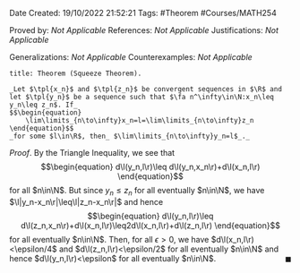 <div class="topSpace"></div>

Date Created: 19/10/2022 21:52:21
Tags: #Theorem #Courses/MATH254

Proved by: _Not Applicable_
References: _Not Applicable_
Justifications: _Not Applicable_

Generalizations: _Not Applicable_
Counterexamples: _Not Applicable_

``` ad-Theorem
title: Theorem (Squeeze Theorem).

_Let $\tpl{x_n}$ and $\tpl{z_n}$ be convergent sequences in $\R$ and let $\tpl{y_n}$ be a sequence such that $\fa n^\infty\in\N:x_n\leq y_n\leq z_n$. If_
$$\begin{equation}
    \lim\limits_{n\to\infty}x_n=l=\lim\limits_{n\to\infty}z_n
\end{equation}$$
_for some $l\in\R$, then_ $\lim\limits_{n\to\infty}y_n=l$_._

```

_Proof_. By the Triangle Inequality, we see that
$$\begin{equation}
    d\l(y_n,l\r)\leq d\l(y_n,x_n\r)+d\l(x_n,l\r)
\end{equation}$$
for all $n\in\N$. But since $y_n\leq z_n$ for all eventually $n\in\N$, we have $\l|y_n-x_n\r|\leq\l|z_n-x_n\r|$ and hence
$$\begin{equation}
    d\l(y_n,l\r)\leq d\l(z_n,x_n\r)+d\l(x_n,l\r)\leq2d\l(x_n,l\r)+d\l(z_n,l\r)
\end{equation}$$
for all eventually $n\in\N$. Then, for all $\epsilon>0$, we have $d\l(x_n,l\r)<\epsilon/4$ and $d\l(z_n,l\r)<\epsilon/2$ for all eventually $n\in\N$ and hence $d\l(y_n,l\r)<\epsilon$ for all eventually $n\in\N$.<span style="float:right;">$\blacksquare$</span>

